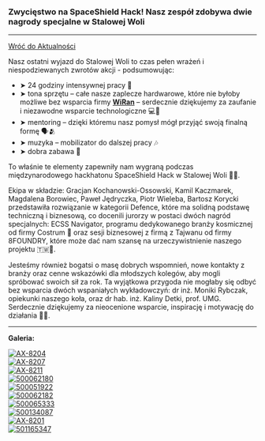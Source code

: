 ### Zwycięstwo na SpaceShield Hack! Nasz zespół zdobywa dwie nagrody specjalne w Stalowej Woli
---

[Wróć do Aktualności](../news.html)

Nasz ostatni wyjazd do Stalowej Woli to czas pełen wrażeń i niespodziewanych zwrotów akcji - podsumowując:

- ➤ 24 godziny intensywnej pracy 💪
- ➤ tona sprzętu – całe nasze zaplecze hardwarowe, które nie byłoby możliwe bez wsparcia firmy [**WiRan**](https://www.wiran.pl/) – serdecznie dziękujemy za zaufanie i niezawodne wsparcie technologiczne 💻📡
- ➤ mentoring – dzięki któremu nasz pomysł mógł przyjąć swoją finalną formę 🗣🫂
- ➤ muzyka – mobilizator do dalszej pracy 🎶
- ➤ dobra zabawa 🤩

To właśnie te elementy zapewniły nam wygraną podczas międzynarodowego hackhatonu SpaceShield Hack w Stalowej Woli 🥳👏.

Ekipa w składzie: Gracjan Kochanowski-Ossowski, Kamil Kaczmarek, Magdalena Borowiec, Paweł Jędryczka, Piotr Wieleba, Bartosz Korycki przedstawiła rozwiązanie w kategorii Defence, które ma solidną podstawę techniczną i biznesową, co docenili jurorzy w postaci dwóch nagród specjalnych: ECSS Navigator, programu dedykowanego branży kosmicznej od firmy Costrum 🫶 oraz sesji biznesowej z firmą z Tajwanu od firmy 8FOUNDRY, które może dać nam szansę na urzeczywistnienie naszego projektu 🇹🇼🫰.

Jesteśmy również bogatsi o masę dobrych wspomnień, nowe kontakty z branży oraz cenne wskazówki dla młodszych kolegów, aby mogli spróbować swoich sił za rok. Ta wyjątkowa przygoda nie mogłaby się odbyć bez wsparcia dwóch wspaniałych wykładowczyń: dr inż. Moniki Rybczak, opiekunki naszego koła, oraz dr hab. inż. Kaliny Detki, prof. UMG. Serdecznie dziękujemy za nieocenione wsparcie, inspirację i motywację do działania 🥰😊.

---

**Galeria:**

[![AX-8204](https://i.postimg.cc/vHkwcN1m/AX-8204.jpg)](https://postimg.cc/xcv4Zg3r)  
[![AX-8207](https://i.postimg.cc/MpB2RmRm/AX-8207.jpg)](https://postimg.cc/MnzFJR9n)  
[![AX-8211](https://i.postimg.cc/R0zrTJL5/AX-8211.jpg)](https://postimg.cc/nXTwFzW0)  
[![500062180](https://i.postimg.cc/s2pzF4gg/500062180-1241771960824742-1021823104966071423-n.jpg)](https://postimg.cc/062FDmST)  
[![500051922](https://i.postimg.cc/XvMWDz3P/500051922-1241772004158071-4005673858143347971-n.jpg)](https://postimg.cc/ZWLXWjWP)  
[![500062182](https://i.postimg.cc/85NSTf7B/500062182-1241771920824746-5871797027909644754-n.jpg)](https://postimg.cc/CZPtN1Hz)  
[![500065333](https://i.postimg.cc/bJgjrYbX/500065333-1241771747491430-6305451537230654222-n.jpg)](https://postimg.cc/qhNFZTjQ)  
[![500134087](https://i.postimg.cc/tJgGx0ts/500134087-1241771794158092-1000855495290973149-n.jpg)](https://postimg.cc/R62DkDYm)  
[![AX-8201](https://i.postimg.cc/VLdcs8kT/AX-8201.jpg)](https://postimg.cc/PPs7K0Zz)  
[![501165347](https://i.postimg.cc/T2k6Xwfg/501165347-1241771887491416-1577271200871541659-n.jpg)](https://postimg.cc/14NTGyg3)